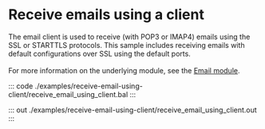 # Receive emails using a client

The email client is used to receive (with POP3 or IMAP4) emails
using the SSL or STARTTLS protocols. This sample includes receiving
emails with default configurations over SSL using the default
ports.<br/><br/>
For more information on the underlying module, 
see the [Email module](https://docs.central.ballerina.io/ballerina/email/latest/).

::: code ./examples/receive-email-using-client/receive_email_using_client.bal :::

::: out ./examples/receive-email-using-client/receive_email_using_client.out :::